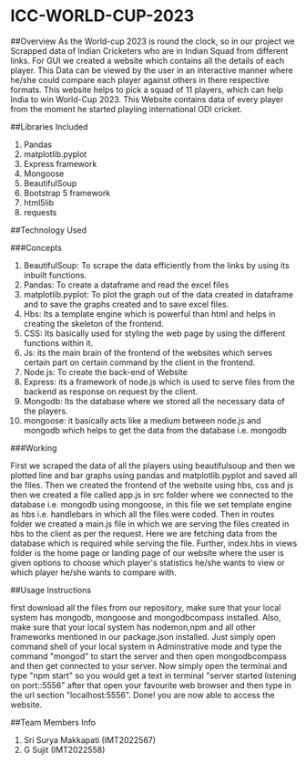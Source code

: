 # ICC-WORLD-CUP-2023

##Overview
As the World-cup 2023 is round the clock, so in our project we Scrapped data of Indian Cricketers who are in Indian Squad from different links. For GUI we created a website which contains all the details of each player. This Data can be viewed by the user in an interactive manner where he/she could compare each player against others in there respective formats. This website helps to pick a squad of 11 players, which can help India to win World-Cup 2023. This Website contains data of every player from the moment he started playiing international ODI cricket.

##Libraries Included
1) Pandas
2) matplotlib.pyplot
3) Express framework
4) Mongoose
5) BeautifulSoup
6) Bootstrap 5 framework
7) html5lib
8) requests

##Technology Used

###Concepts

1) BeautifulSoup: To scrape the data efficiently from the links by using its inbuilt functions.
2) Pandas: To create a dataframe and read the excel files
3) matplotlib.pyplot: To plot the graph out of the data created in dataframe and to save the graphs created and to save excel files.
4) Hbs: Its a template engine which is powerful than html and helps in creating the skeleton of the frontend.
5) CSS: Its basically used for styling the web page by using the different functions within it.
6) Js: its the main brain of the frontend of the websites which serves certain part on certain command by the client in the frontend.
7) Node.js: To create the back-end of Website
8) Express: its a framework of node.js which is used to serve files from the backend as response on request by the client.
9) Mongodb: Its the database where we stored all the necessary data of the players.
10) mongoose: it basically acts like a medium between node.js and mongodb which helps to get the data from the database i.e. mongodb

###Working

First we scraped the data of all the players using beautifulsoup and then we plotted line and bar graphs using pandas and matplotlib.pyplot and saved all the files. Then we created the frontend of the website using hbs, css and js then we created a file called app.js in src folder where we connected to the database i.e. mongodb using mongoose, in this file we set template engine as hbs i.e. handlebars in which all the files were coded. Then in routes folder we created a main.js file in which we are serving the files created in hbs to the client as per the request. Here we are fetching data from the database which is required while serving the file.
Further, index.hbs in views folder is the home page or landing page of our website where the user is given options to choose which player's statistics he/she wants to view or which player he/she wants to compare with.

##Usage Instructions

first download all the files from our repository, make sure that your local system has mongodb, mongoose and mongodbcompass installed. Also, make sure that your local system has nodemon,npm and all other frameworks mentioned in our package.json installed.
Just simply open command shell of your local system in Adminstrative mode and type the command "mongod" to start the server and then open mongodbcompass and then get connected to your server.
Now simply open the terminal and type "npm start" so you would get a text in terminal "server started listening on port::5556" after that open your favourite web browser and then type in the url section "localhost:5556". Done! you are now able to access the website.

##Team Members Info
1) Sri Surya Makkapati (IMT2022567)
2) G Sujit (IMT2022558)
